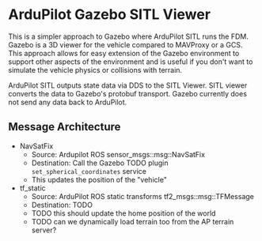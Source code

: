 # ArduPilot Gazebo SITL Viewer

This is a simpler approach to Gazebo where ArduPilot SITL runs the FDM.
Gazebo is a 3D viewer for the vehicle compared to MAVProxy or a GCS.
This approach allows for easy extension of the Gazebo environment to support other
aspects of the environment and is useful if you don't want to simulate the vehicle physics
or collisions with terrain.

ArduPilot SITL outputs state data via DDS to the SITL Viewer.
SITL viewer converts the data to Gazebo's protobuf transport.
Gazebo currently does not send any data back to ArduPilot.

## Message Architecture

* NavSatFix
    * Source: Ardupilot ROS sensor_msgs::msg::NavSatFix 
    * Destination: Call the Gazebo TODO plugin `set_spherical_coordinates` service
    * This updates the position of the "vehicle"
* tf_static
    * Source: ArduPilot ROS static transforms tf2_msgs::msg::TFMessage
    * Destination: TODO
    * TODO this should update the home position of the world
    * TODO can we dynamically load terrain too from the AP terrain server?


